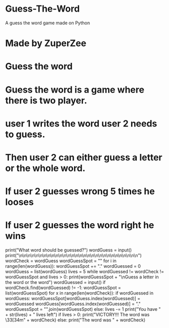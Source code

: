 # Guess-The-Word
A guess the word game made on Python

# Made by ZuperZee

# Guess the word
# Guess the word is a game where there is two player.
# user 1 writes the word user 2 needs to guess.
# Then user 2 can either guess a letter or the whole word.
# If user 2 guesses wrong 5 times he looses
# If user 2 guesses the word right he wins

print("What word should be guessed?")
wordGuess = input()
print("\n\n\n\n\n\n\n\n\n\n\n\n\n\n\n\n\n\n\n\n\n\n\n\n\n\n\n\n\n\n")
wordCheck = wordGuess
wordGuessSpot = ""
for i in range(len(wordGuess)):
    wordGuessSpot += "."
wordGuessed = 0
wordGuess = list(wordGuess)
lives = 5
while wordGuessed != wordCheck != wordGuessSpot and lives > 0:
    print(wordGuessSpot + "\nGuess a letter in the word or the word")
    wordGuessed = input()
    if wordCheck.find(wordGuessed) != -1:
        wordGuessSpot = list(wordGuessSpot)
        for x in range(len(wordCheck)):
            if wordGuessed in wordGuess:
                wordGuessSpot[wordGuess.index(wordGuessed)] = wordGuessed
                wordGuess[wordGuess.index(wordGuessed)] = "."
        wordGuessSpot = "".join(wordGuessSpot)
    else:
        lives -= 1
        print("You have " + str(lives) + " lives left")
if lives > 0:
    print("VICTORY!!! The word was \33[34m" + wordCheck)
else:
    print("The word was " + wordCheck)
